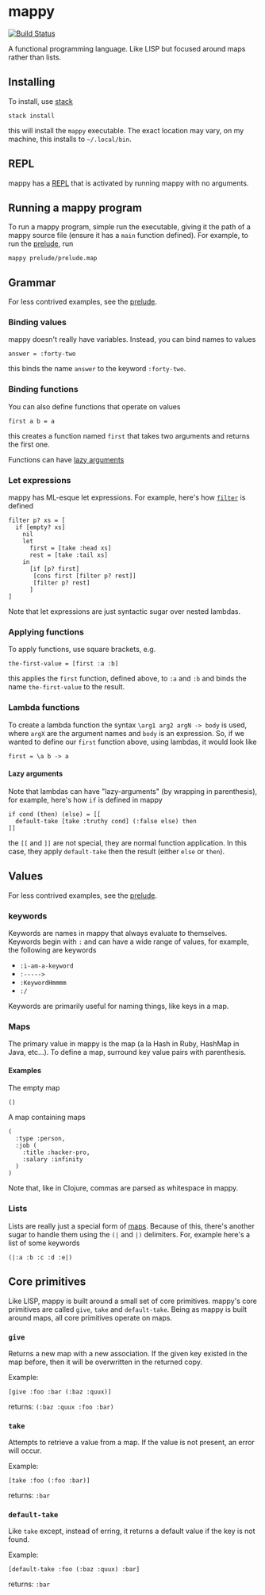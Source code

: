 # mappy
[![Build Status](https://travis-ci.org/PolyglotSymposium/mappy.svg?branch=master)](https://travis-ci.org/PolyglotSymposium/mappy)

A functional programming language. Like LISP but focused around maps rather
than lists.

## Installing
To install, use [stack](http://docs.haskellstack.org/en/stable/README.html)
```
stack install
```
this will install the `mappy` executable. The exact location may vary, on my
machine, this installs to `~/.local/bin`.

## REPL
mappy has a [REPL](https://en.wikipedia.org/wiki/Read%E2%80%93eval%E2%80%93print_loop)
that is activated by running mappy with no arguments.

## Running a mappy program
To run a mappy program, simple run the executable, giving it the path of a
mappy source file (ensure it has a `main` function defined). For example, to
run the [prelude](prelude/prelude.map), run
```
mappy prelude/prelude.map
```

## Grammar
For less contrived examples, see the [prelude](prelude/prelude.map).

### Binding values
mappy doesn't really have variables. Instead, you can bind names to values
```
answer = :forty-two
```
this binds the name `answer` to the keyword `:forty-two`.

### Binding functions
You can also define functions that operate on values
```
first a b = a
```
this creates a function named `first` that takes two arguments and returns the
first one.

Functions can have [lazy arguments](#lazy-arguments)

### Let expressions
mappy has ML-esque let expressions. For example, here's how [`filter`](https://en.wikipedia.org/wiki/Filter_(higher-order_function)#Example)
is defined
```
filter p? xs = [
  if [empty? xs]
    nil
    let
      first = [take :head xs]
      rest = [take :tail xs]
    in
      [if [p? first]
       [cons first [filter p? rest]]
       [filter p? rest]
      ]
]
```
Note that let expressions are just syntactic sugar over nested lambdas.

### Applying functions
To apply functions, use square brackets, e.g.
```
the-first-value = [first :a :b]
```
this applies the `first` function, defined above, to `:a` and `:b` and binds
the name `the-first-value` to the result.

### Lambda functions
To create a lambda function the syntax `\arg1 arg2 argN -> body` is used, where
`argX` are the argument names and `body` is an expression. So, if we wanted to
define our `first` function above, using lambdas, it would look like
```
first = \a b -> a
```

#### Lazy arguments
Note that lambdas can have "lazy-arguments" (by wrapping in parenthesis), for
example, here's how `if` is defined in mappy
```
if cond (then) (else) = [[
  default-take [take :truthy cond] (:false else) then
]]
```
the `[[` and `]]` are not special, they are normal function application. In
this case, they apply `default-take` then the result (either `else` or `then`).

## Values
For less contrived examples, see the [prelude](prelude/prelude.map).

### keywords
Keywords are names in mappy that always evaluate to themselves. Keywords begin
with `:` and can have a wide range of values, for example, the following are
keywords

 - `:i-am-a-keyword`
 - `:----->`
 - `:KeywordHmmmm`
 - `:/`

Keywords are primarily useful for naming things, like keys in a map.

### Maps
The primary value in mappy is the map (a la Hash in Ruby, HashMap in Java,
etc...). To define a map, surround key value pairs with parenthesis.

#### Examples
The empty map
```
()
```

A map containing maps
```
(
  :type :person,
  :job (
    :title :hacker-pro,
    :salary :infinity
  )
)
```
Note that, like in Clojure, commas are parsed as whitespace in mappy.

### Lists
Lists are really just a special form of [maps](#maps). Because of this, there's
another sugar to handle them using the `(|` and `|)` delimiters. For, example
here's a list of some keywords
```
(|:a :b :c :d :e|)
```

## Core primitives
Like LISP, mappy is built around a small set of core primitives. mappy's core
primitives are called `give`, `take` and `default-take`. Being as mappy is
built around maps, all core primitives operate on maps.

### `give`
Returns a new map with a new association. If the given key existed in the map
before, then it will be overwritten in the returned copy.

Example:
```
[give :foo :bar (:baz :quux)]
```

returns: `(:baz :quux :foo :bar)`

### `take`
Attempts to retrieve a value from a map. If the value is not present, an error
will occur.

Example:
```
[take :foo (:foo :bar)]
```

returns: `:bar`

### `default-take`
Like `take` except, instead of erring, it returns a default value if the key is
not found.

Example:
```
[default-take :foo (:baz :quux) :bar]
```

returns: `:bar`
